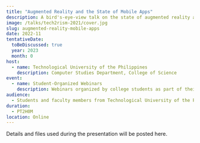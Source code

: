 ```yaml
---
title: "Augmented Reality and the State of Mobile Apps"
description: A bird's-eye-view talk on the state of augmented reality and mobile apps
image: /talks/tech2rism-2021/cover.jpg
slug: augmented-reality-mobile-apps
date: 2022-11
tentativeDate:
  toBeDiscussed: true
  year: 2023
  month: 0
host:
  - name: Technological University of the Philippines
    description: Computer Studies Department, College of Science
event: 
  - name: Student-Organized Webinars
    description: Webinars organized by college students as part of their student program.
audience:
  - Students and faculty members from Technological University of the Philippines
duration:
  - PT2H0M
location: Online
---
```


Details and files used during the presentation will be posted here.
